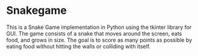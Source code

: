 # Snakegame
This is a Snake Game implementation in Python using the tkinter library for GUI. The game consists of a snake that moves around the screen, eats food, and grows in size. The goal is to score as many points as possible by eating food without hitting the walls or colliding with itself.

